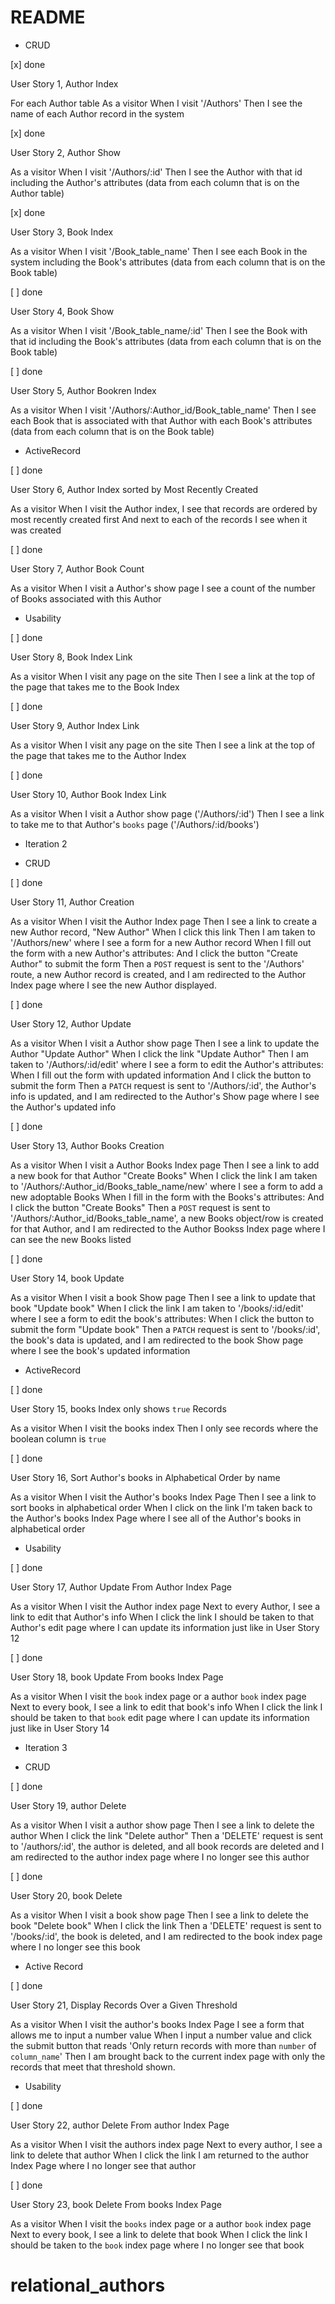 # README

* CRUD

[x] done

User Story 1, Author Index 

For each Author table
As a visitor
When I visit '/Authors'
Then I see the name of each Author record in the system

[x] done

User Story 2, Author Show 

As a visitor
When I visit '/Authors/:id'
Then I see the Author with that id including the Author's attributes
(data from each column that is on the Author table)

[x] done

User Story 3, Book Index 

As a visitor
When I visit '/Book_table_name'
Then I see each Book in the system including the Book's attributes
(data from each column that is on the Book table)

[ ] done

User Story 4, Book Show 

As a visitor
When I visit '/Book_table_name/:id'
Then I see the Book with that id including the Book's attributes
(data from each column that is on the Book table)

[ ] done

User Story 5, Author Bookren Index 

As a visitor
When I visit '/Authors/:Author_id/Book_table_name'
Then I see each Book that is associated with that Author with each Book's attributes
(data from each column that is on the Book table)

* ActiveRecord

[ ] done

User Story 6, Author Index sorted by Most Recently Created 

As a visitor
When I visit the Author index,
I see that records are ordered by most recently created first
And next to each of the records I see when it was created

[ ] done

User Story 7, Author Book Count

As a visitor
When I visit a Author's show page
I see a count of the number of Books associated with this Author

* Usability 

[ ] done

User Story 8, Book Index Link

As a visitor
When I visit any page on the site
Then I see a link at the top of the page that takes me to the Book Index

[ ] done

User Story 9, Author Index Link

As a visitor
When I visit any page on the site
Then I see a link at the top of the page that takes me to the Author Index

[ ] done

User Story 10, Author Book Index Link

As a visitor
When I visit a Author show page ('/Authors/:id')
Then I see a link to take me to that Author's `books` page ('/Authors/:id/books')

* Iteration 2

* CRUD 

[ ] done

User Story 11, Author Creation 

As a visitor
When I visit the Author Index page
Then I see a link to create a new Author record, "New Author"
When I click this link
Then I am taken to '/Authors/new' where I  see a form for a new Author record
When I fill out the form with a new Author's attributes:
And I click the button "Create Author" to submit the form
Then a `POST` request is sent to the '/Authors' route,
a new Author record is created,
and I am redirected to the Author Index page where I see the new Author displayed.

[ ] done

User Story 12, Author Update 

As a visitor
When I visit a Author show page
Then I see a link to update the Author "Update Author"
When I click the link "Update Author"
Then I am taken to '/Authors/:id/edit' where I  see a form to edit the Author's attributes:
When I fill out the form with updated information
And I click the button to submit the form
Then a `PATCH` request is sent to '/Authors/:id',
the Author's info is updated,
and I am redirected to the Author's Show page where I see the Author's updated info

[ ] done

User Story 13, Author Books Creation 

As a visitor
When I visit a Author Books Index page
Then I see a link to add a new book for that Author "Create Books"
When I click the link
I am taken to '/Authors/:Author_id/Books_table_name/new' where I see a form to add a new adoptable Books
When I fill in the form with the Books's attributes:
And I click the button "Create Books"
Then a `POST` request is sent to '/Authors/:Author_id/Books_table_name',
a new Books object/row is created for that Author,
and I am redirected to the Author Bookss Index page where I can see the new Books listed

[ ] done

User Story 14, book Update 

As a visitor
When I visit a book Show page
Then I see a link to update that book "Update book"
When I click the link
I am taken to '/books/:id/edit' where I see a form to edit the book's attributes:
When I click the button to submit the form "Update book"
Then a `PATCH` request is sent to '/books/:id',
the book's data is updated,
and I am redirected to the book Show page where I see the book's updated information

* ActiveRecord 

[ ] done

User Story 15, books Index only shows `true` Records 

As a visitor
When I visit the books index
Then I only see records where the boolean column is `true`

[ ] done

User Story 16, Sort Author's books in Alphabetical Order by name 

As a visitor
When I visit the Author's books Index Page
Then I see a link to sort books in alphabetical order
When I click on the link
I'm taken back to the Author's books Index Page where I see all of the Author's books in alphabetical order

* Usability 

[ ] done

User Story 17, Author Update From Author Index Page 

As a visitor
When I visit the Author index page
Next to every Author, I see a link to edit that Author's info
When I click the link
I should be taken to that Author's edit page where I can update its information just like in User Story 12

[ ] done

User Story 18, book Update From books Index Page 

As a visitor
When I visit the `book` index page or a author `book` index page
Next to every book, I see a link to edit that book's info
When I click the link
I should be taken to that `book` edit page where I can update its information just like in User Story 14

* Iteration 3

* CRUD

[ ] done

User Story 19, author Delete 

As a visitor
When I visit a author show page
Then I see a link to delete the author
When I click the link "Delete author"
Then a 'DELETE' request is sent to '/authors/:id',
the author is deleted, and all book records are deleted
and I am redirected to the author index page where I no longer see this author

[ ] done

User Story 20, book Delete 

As a visitor
When I visit a book show page
Then I see a link to delete the book "Delete book"
When I click the link
Then a 'DELETE' request is sent to '/books/:id',
the book is deleted,
and I am redirected to the book index page where I no longer see this book

* Active Record

[ ] done

User Story 21, Display Records Over a Given Threshold 

As a visitor
When I visit the author's books Index Page
I see a form that allows me to input a number value
When I input a number value and click the submit button that reads 'Only return records with more than `number` of `column_name`'
Then I am brought back to the current index page with only the records that meet that threshold shown.

* Usability

[ ] done

User Story 22, author Delete From author Index Page 

As a visitor
When I visit the authors index page
Next to every author, I see a link to delete that author
When I click the link
I am returned to the author Index Page where I no longer see that author

[ ] done

User Story 23, book Delete From books Index Page 

As a visitor
When I visit the `books` index page or a author `book` index page
Next to every book, I see a link to delete that book
When I click the link
I should be taken to the `book` index page where I no longer see that book

# relational_authors
